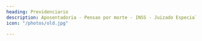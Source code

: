 ```yaml
---
heading: Previdenciario
description: Aposentadoria - Pensao por morte - INSS - Juizado Especial Federal
icon: "/photos/old.jpg"

---
```




